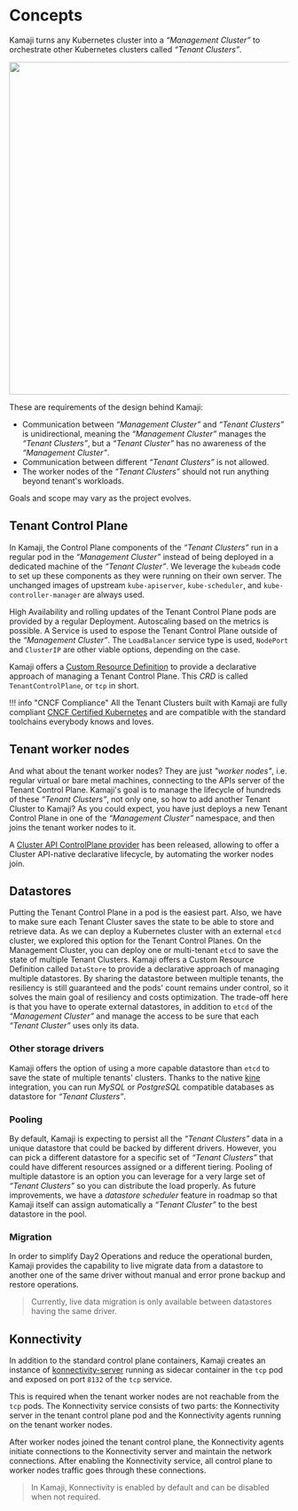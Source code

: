 # Concepts

Kamaji turns any Kubernetes cluster into a _“Management Cluster”_ to orchestrate other Kubernetes clusters called _“Tenant Clusters”_.

<img src="../images/architecture.png"  width="600">

These are requirements of the design behind Kamaji:

- Communication between _“Management Cluster”_ and _“Tenant Clusters”_ is unidirectional, meaning the _“Management Cluster”_ manages the _“Tenant Clusters”_, but a _“Tenant Cluster”_ has no awareness of the _“Management Cluster”_.
- Communication between different _“Tenant Clusters”_ is not allowed.
- The worker nodes of the _“Tenant Clusters”_ should not run anything beyond tenant's workloads.

Goals and scope may vary as the project evolves.

## Tenant Control Plane
In Kamaji, the Control Plane components of the _“Tenant Clusters”_ run in a regular pod in the _“Management Cluster”_ instead of being deployed in a dedicated machine of the _“Tenant Cluster”_. We leverage the `kubeadm` code to set up these components as they were running on their own server. The unchanged images of upstream `kube-apiserver`, `kube-scheduler`, and `kube-controller-manager` are always used.

High Availability and rolling updates of the Tenant Control Plane pods are provided by a regular Deployment. Autoscaling based on the metrics is possible. A Service is used to espose the Tenant Control Plane outside of the _“Management Cluster”_. The `LoadBalancer` service type is used, `NodePort` and `ClusterIP` are other viable options, depending on the case.

Kamaji offers a [Custom Resource Definition](https://kubernetes.io/docs/tasks/extend-kubernetes/custom-resources/custom-resource-definitions/) to provide a declarative approach of managing a Tenant Control Plane. This *CRD* is called `TenantControlPlane`, or `tcp` in short.

!!! info "CNCF Compliance"
    All the Tenant Clusters built with Kamaji are fully compliant [CNCF Certified Kubernetes](https://www.cncf.io/certification/software-conformance/) and are compatible with the standard toolchains everybody knows and loves.

## Tenant worker nodes

And what about the tenant worker nodes?
They are just _"worker nodes"_, i.e. regular virtual or bare metal machines, connecting to the APIs server of the Tenant Control Plane. Kamaji's goal is to manage the lifecycle of hundreds of these _“Tenant Clusters”_, not only one, so how to add another Tenant Cluster to Kamaji? As you could expect, you have just deploys a new Tenant Control Plane in one of the _“Management Cluster”_ namespace, and then joins the tenant worker nodes to it.

A [Cluster API ControlPlane provider](https://github.com/clastix/cluster-api-control-plane-provider-kamaji) has been released, allowing to offer a Cluster API-native declarative lifecycle, by automating the worker nodes join.

## Datastores
Putting the Tenant Control Plane in a pod is the easiest part. Also, we have to make sure each Tenant Cluster saves the state to be able to store and retrieve data. As we can deploy a Kubernetes cluster with an external `etcd` cluster, we explored this option for the Tenant Control Planes. On the Management Cluster, you can deploy one or multi-tenant `etcd` to save the state of multiple Tenant Clusters. Kamaji offers a Custom Resource Definition called `DataStore` to provide a declarative approach of managing multiple datastores. By sharing the datastore between multiple tenants, the resiliency is still guaranteed and the pods' count remains under control, so it solves the main goal of resiliency and costs optimization. The trade-off here is that you have to operate external datastores, in addition to `etcd` of the _“Management Cluster”_ and manage the access to be sure that each _“Tenant Cluster”_ uses only its data.

### Other storage drivers
Kamaji offers the option of using a more capable datastore than `etcd` to save the state of multiple tenants' clusters. Thanks to the native [kine](https://github.com/k3s-io/kine) integration, you can run _MySQL_ or _PostgreSQL_ compatible databases as datastore for _“Tenant Clusters”_.

### Pooling
By default, Kamaji is expecting to persist all the _“Tenant Clusters”_ data in a unique datastore that could be backed by different drivers. However, you can pick a different datastore for a specific set of _“Tenant Clusters”_ that could have different resources assigned or a different tiering. Pooling of multiple datastore is an option you can leverage for a very large set of _“Tenant Clusters”_ so you can distribute the load properly. As future improvements, we have a _datastore scheduler_ feature in roadmap so that Kamaji itself can assign automatically a _“Tenant Cluster”_ to the best datastore in the pool.

### Migration
In order to simplify Day2 Operations and reduce the operational burden, Kamaji provides the capability to live migrate data from a datastore to another one of the same driver without manual and error prone backup and restore operations.

> Currently, live data migration is only available between datastores having the same driver.

## Konnectivity

In addition to the standard control plane containers, Kamaji creates an instance of [konnectivity-server](https://kubernetes.io/docs/concepts/architecture/control-plane-node-communication/) running as sidecar container in the `tcp` pod and exposed on port `8132` of the `tcp` service.

This is required when the tenant worker nodes are not reachable from the `tcp` pods. The Konnectivity service consists of two parts: the Konnectivity server in the tenant control plane pod and the Konnectivity agents running on the tenant worker nodes.

After worker nodes joined the tenant control plane, the Konnectivity agents initiate connections to the Konnectivity server and maintain the network connections. After enabling the Konnectivity service, all control plane to worker nodes traffic goes through these connections.

> In Kamaji, Konnectivity is enabled by default and can be disabled when not required.

